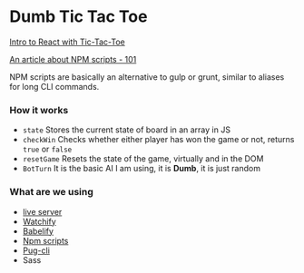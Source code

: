 # Dumb Tic Tac Toe

[Intro to React with Tic-Tac-Toe](https://www.youtube.com/watch?v=pTHCwUdGFkc)

[An article about NPM scripts - 101](https://css-tricks.com/why-npm-scripts/)

NPM scripts are basically an alternative to gulp or grunt, similar to aliases for long CLI commands.

### How it works

- `state` Stores the current state of board in an array in JS
- `checkWin` Checks whether either player has won the game or not, returns `true` or `false`
- `resetGame` Resets the state of the game, virtually and in the DOM
- `BotTurn` It is the basic AI I am using, it is __Dumb__, it is just random

### What are we using
- [live server](https://github.com/tapio/live-server)
- [Watchify](https://github.com/substack/watchify)
- [Babelify](https://github.com/babel/babelify)
- [Npm scripts](https://docs.npmjs.com/misc/scripts)
- [Pug-cli](https://www.npmjs.com/package/pug)
- Sass
